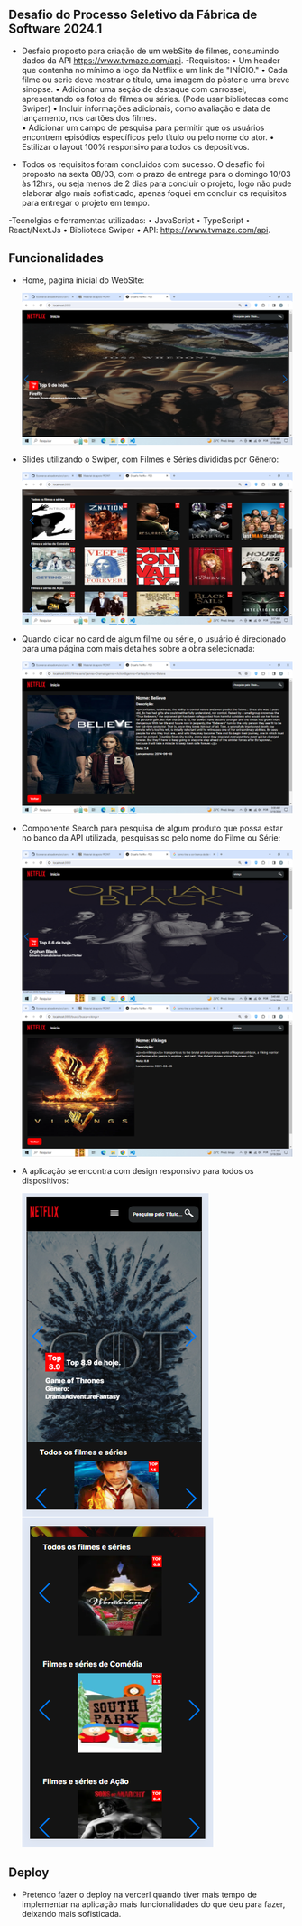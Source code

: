 ## Desafio do Processo Seletivo da Fábrica de Software 2024.1

- Desfaio proposto para criação de um webSite de filmes, consumindo dados da API https://www.tvmaze.com/api.
-Requisitos:
• Um header que contenha no mínimo a logo da Netflix e um link de "INÍCIO."
• Cada filme ou serie  deve mostrar o título, uma imagem do pôster e uma breve sinopse.
• Adicionar uma seção de destaque com carrossel, apresentando os fotos de filmes ou séries. (Pode usar bibliotecas como Swiper)
• Incluir informações adicionais, como avaliação e data de lançamento, nos cartões dos filmes.    
• Adicionar um campo de pesquisa para permitir que os usuários encontrem episódios específicos pelo título ou pelo nome do ator.
• Estilizar o layout 100% responsivo para todos os depositívos.

- Todos os requisitos foram concluidos com sucesso. O desafio foi proposto na sexta 08/03, com o prazo de entrega para o domingo 
10/03 às 12hrs, ou seja menos de 2 dias para  concluir o projeto, logo não pude elaborar algo mais sofisticado, apenas foquei em 
concluir os requisitos para entregar o projeto em tempo.

-Tecnolgias e ferramentas utilizadas:
 • JavaScript
 • TypeScript
 • React/Next.Js
 • Biblioteca Swiper
 • API: https://www.tvmaze.com/api.

## Funcionalidades

- Home, pagina inicial do WebSite: 
    <div aling='center'>
     <img src="./public/home.png"/>
    </div>

- Slides utilizando o Swiper, com Filmes e Séries divididas por Gênero:
    <div aling='center'>
     <img src="./public/swiper.png"/>
    </div> 

-  Quando clicar no card de algum filme ou série, o usuário é direcionado para uma página com mais detalhes sobre a obra selecionada:
    <div aling='center'>
     <img src="./public/clickCard.png"/>
    </div> 
 
- Componente Search para pesquisa de algum produto que possa estar no banco da API utilizada, pesquisas so pelo nome do Filme ou Série: 
    <div aling='center'>
     <img src="./public/pesquisaPrint.png"/>
    </div> 
     <div aling='center'>
     <img src="./public/pesquisa2.png"/>
    </div> 
- A aplicação se encontra com design responsivo para todos os dispositivos: 
    <div aling='center'>
     <img src="./public/responsivo.png"/>
    </div> 
     <div aling='center'>
     <img src="./public/responsivo2.png"/>
    </div> 

## Deploy 

- Pretendo fazer o deploy na vercerl quando tiver mais tempo de implementar na aplicação mais funcionalidades do que deu para fazer, deixando mais sofisticada.
